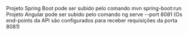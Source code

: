 Projeto Spring Boot pode ser subido pelo comando mvn spring-boot:run
Projeto Angular pode ser subido pelo comando ng serve --port 8081 (Os end-points da API são configurados para receber requisições da porta 8081)
